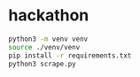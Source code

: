 # hackathon

```bash
python3 -m venv venv
source ./venv/venv
pip install -r requirements.txt
python3 scrape.py
```
